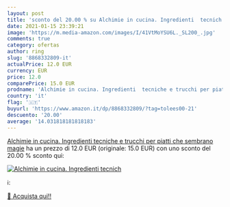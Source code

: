 ```yaml
---
layout: post
title: 'sconto del 20.00 % su Alchimie in cucina. Ingredienti  tecnich  '
date: 2021-01-15 23:39:21
image: 'https://m.media-amazon.com/images/I/41VtMoYSU6L._SL200_.jpg'
comments: true
category: ofertas
author: ring
slug: '8868332809-it'
actualPrice: 12.0 EUR
currency: EUR
price: 12.0
comparePrice: 15.0 EUR
prodname: 'Alchimie in cucina. Ingredienti  tecniche e trucchi per piatti che sembrano magie'
country: 'it'
flag: '🇮🇹'
buyurl: 'https://www.amazon.it/dp/8868332809/?tag=tolees00-21'
descuento: '20.00'
average: '14.031818181818183'
---
```


[Alchimie in cucina. Ingredienti  tecniche e trucchi per piatti che sembrano magie](https://www.amazon.it/dp/8868332809/?tag=tolees00-21) ha un prezzo di 12.0 EUR (originale: 15.0 EUR) con uno sconto del 20.00 % sconto qui:

[![Alchimie in cucina. Ingredienti  tecnich](https://m.media-amazon.com/images/I/41VtMoYSU6L._SL200_.jpg)](https://www.amazon.it/dp/8868332809/?tag=tolees00-21)

ℹ️:


[🛒 Acquista qui!!](https://www.amazon.it/dp/8868332809/?tag=tolees00-21)
